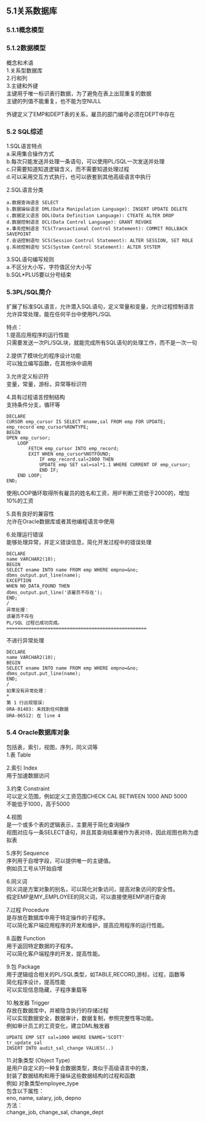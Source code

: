 ## 5.1关系数据库
### 5.1.1概念模型

### 5.1.2数据模型
概念和术语  
1.关系型数据库  
2.行和列  
3.主键和外键  
主键用于唯一标识表行数据，为了避免在表上出现重复的数据  
主键的列值不能重复，也不能为空NULL  

外键定义了EMP和DEPT表的关系，雇员的部门编号必须在DEPT中存在  

### 5.2 SQL综述
1.SQL语言特点  
a.采用集合操作方式  
b.每次只能发送并处理一条语句，可以使用PL/SQL一次发送并处理  
c.只需要知道知道逻辑含义，而不需要知道处理过程  
d.可以采用交互方式执行，也可以嵌套到其他高级语言中执行  

2.SQL语言分类  

	a.数据查询语言 SELECT
	b.数据操纵语言 DML(Data Manipulation Language): INSERT UPDATE DELETE
	c.数据定义语言 DDL(Data Definition Language): CTEATE ALTER DROP
	d.数据控制语言 DCL(Data Control Language): GRANT REVOKE
	e.事务控制语言 TCS(Transactional Control Statement): COMMIT ROLLBACK SAVEPOINT
	f.会话控制语句 SCS(Session Control Statement): ALTER SESSION, SET ROLE
	g.系统控制语句 SCS(System Control Statement): ALTER SYSTEM

3.SQL语句编写规则  
a.不区分大小写，字符值区分大小写  
b.SQL*PLUS要以分号结束  

### 5.3PL/SQL简介  
扩展了标准SQL语言，允许潜入SQL语句，定义常量和变量，允许过程控制语言  
允许异常处理，能在任何平台中使用PL/SQL  

特点：  
1.提高应用程序的运行性能  
只需要发送一次PL/SQL块，就能完成所有SQL语句的处理工作，而不是一次一句  

2.提供了模块化的程序设计功能  
可以独立编写函数，在其他块中调用  

3.允许定义标识符  
变量，常量，游标，异常等标识符  

4.具有过程语言控制结构  
支持条件分支，循环等  

	DECLARE
	CURSOR emp_cursor IS SELECT ename,sal FROM emp FOR UPDATE;
	emp_record emp_cursor%ROWTYPE;
	BEGIN
	OPEN emp_cursor;
		LOOP
			FETCH emp_cursor INTO emp_record;
			EXIT WHEN emp_cursor%NOTFOUND;
				IF emp_record.sal<2000 THEN
				UPDATE emp SET sal=sal*1.1 WHERE CURRENT OF emp_cursor;
				END IF;
		END LOOP;
	END;

使用LOOP循环取得所有雇员的姓名和工资，用IF判断工资低于2000的，增加10%的工资  

5.具有良好的兼容性  
允许在Oracle数据库或者其他编程语言中使用  

6.处理运行错误  
能够处理异常，并定义错误信息，简化开发过程中的错误处理  

	DECLARE 
	name VARCHAR2(10);
	BEGIN
	SELECT ename INTO name FROM emp WHERE empno=&no;
	dbms_output.put_line(name);
	EXCEPTION
	WHEN NO_DATA_FOUND THEN
	dbms_output.put_line('该雇员不存在');
	END;
	/
	异常处理：  
	该雇员不存在
	PL/SQL 过程已成功完成。
	===================================================

不进行异常处理

	DECLARE 
	name VARCHAR2(10);
	BEGIN
	SELECT ename INTO name FROM emp WHERE empno=&no;
	dbms_output.put_line(name);
	END;
	/
	如果没有异常处理：
	*
	第 1 行出现错误:
	ORA-01403: 未找到任何数据
	ORA-06512: 在 line 4

### 5.4 Oracle数据库对象
包括表，索引，视图，序列，同义词等  
1.表 Table  

2.索引 Index  
用于加速数据访问  

3.约束 Constraint  
可以定义范围，例如定义工资范围CHECK CAL BETWEEN 1000 AND 5000  
不能低于1000，高于5000  

4.视图  
是一个或多个表的逻辑表示，主要用于简化查询操作  
视图对应与一条SELECT语句，并且其查询结果被作为表对待，因此视图也称为虚拟表  

5.序列 Sequence  
序列用于自增字段，可以提供唯一的主键值。  
例如员工号从1开始自增  

6.同义词  
同义词是方案对象的别名，可以简化对象访问，提高对象访问的安全性。  
假定EMP是MY_EMPLOYEE的同义词，可以直接使用EMP进行查询  

7.过程 Procedure  
是存放在数据库中用于特定操作的子程序。  
可以简化客户端应用程序的开发和维护，提高应用程序的运行性能。  

8.函数 Function  
用于返回特定数据的子程序。  
可以简化客户端程序的开发，提高性能。  

9.包 Package  
用于逻辑组合相关的PL/SQL类型，如TABLE,RECORD,游标，过程，函数等  
简化程序设计，提高性能  
可以实现信息隐藏，子程序重载等  

10.触发器 Trigger  
存放在数据库中，并被隐含执行的存储过程  
可以实现数据安全，数据审计，数据复制，参照完整性等功能。  
例如审计员工的工资变化，建立DML触发器  

	UPDATE EMP SET sal=1000 WHERE ENAME='SCOTT'
	tr_update_sal
	INSERT INTO audit_sal_change VALUES(..)

11.对象类型 (Object Type)  
是用户自定义的一种复合数据类型，类似于高级语言中的类，  
封装了数据结构和用于操纵这些数据结构的过程和函数  
例如 对象类型employee_type  
包含以下属性：  
eno, name, salary, job, depno  
方法：  
change_job, change_sal, change_dept  